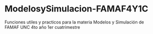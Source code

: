 # ModelosySimulacion-FAMAF4Y1C
Funciones utiles y practicos para la materia Modelos y Simulación de FAMAF UNC 4to año 1er cuatrimestre
